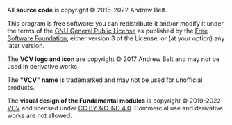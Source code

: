 All **source code** is copyright © 2016-2022 Andrew Belt.

This program is free software: you can redistribute it and/or modify it under the terms of the [GNU General Public License](https://www.gnu.org/licenses/gpl-3.0.en.html) as published by the [Free Software Foundation](https://www.fsf.org/), either version 3 of the License, or (at your option) any later version.

The **VCV logo and icon** are copyright © 2017 Andrew Belt and may not be used in derivative works.

The **"VCV" name** is trademarked and may not be used for unofficial products.

The **visual design of the Fundamental modules** is copyright © 2019-2022 [VCV](https://vcvrack.com/) and licensed under [CC BY-NC-ND 4.0](https://creativecommons.org/licenses/by-nc-nd/4.0/).
Commercial use and derivative works are not allowed.
